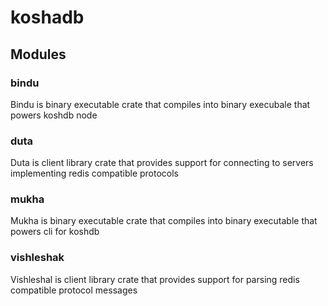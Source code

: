 # koshadb
## Modules
### bindu
Bindu is binary executable crate that compiles into binary execubale that powers koshdb node
### duta
Duta is client library crate that provides support for connecting to servers implementing redis compatible protocols
### mukha
Mukha is binary executable crate that compiles into binary executable that powers cli for koshdb
### vishleshak
Vishleshal is client library crate that provides support for parsing redis compatible protocol messages



